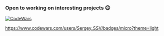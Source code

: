 ### Open to working on interesting projects 😊

[![CodeWars](https://www.codewars.com/users/Sergey_SSV/badges/micro)](https://www.codewars.com/users/Sergey_SSV)

https://www.codewars.com/users/Sergey_SSV/badges/micro?theme=light

<!--
**getFrontend/getFrontend** is a ✨ _special_ ✨ repository because its `README.md` (this file) appears on your GitHub profile.

Here are some ideas to get you started:

- 🔭 I’m currently working on ...
- 🌱 I’m currently learning ...
- 👯 I’m looking to collaborate on ...
- 🤔 I’m looking for help with ...
- 💬 Ask me about ...
- 📫 How to reach me: ...
- 😄 Pronouns: ...
- ⚡ Fun fact: ...
-->
